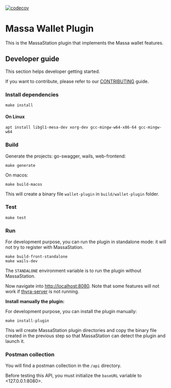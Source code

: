 [![codecov](https://codecov.io/gh/massalabs/thyra-plugin-wallet/branch/main/graph/badge.svg?token=RZ6AN1ISEA)](https://codecov.io/gh/massalabs/thyra-plugin-wallet)

# Massa Wallet Plugin

This is the MassaStation plugin that implements the Massa wallet features.

## Developer guide

This section helps developer getting started.

If you want to contribute, please refer to our [CONTRIBUTING](CONTRIBUTING.md) guide.

### Install dependencies

```shell
make install
```

#### On Linux

```shell
apt install libgl1-mesa-dev xorg-dev gcc-mingw-w64-x86-64 gcc-mingw-w64
```

### Build

Generate the projects: go-swagger, wails, web-frontend:

```shell
make generate
```

On macos:

```shell
make build-macos
```

This will create a binary file `wallet-plugin` in `build/wallet-plugin` folder.

### Test

```shell
make test
```

### Run

For development purpose, you can run the plugin in standalone mode: it will not try to register with MassaStation.

```shell
make build-front-standalone
make wails-dev
```

The `STANDALONE` environment variable is to run the plugin without MassaStation.

Now navigate into <http://localhost:8080>. Note that some features will not work if
[thyra-server](https://github.com/massalabs/thyra) is not running.

**Install manually the plugin:**

For development purpose, you can install the plugin manually:

```shell
make install-plugin
```

This will create MassaStation plugin directories and copy the binary file created in the previous step so that
MassaStation can detect the plugin and launch it.

### Postman collection

You will find a postman collection in the `/api` directory.

Before testing this API, you must initialize the `baseURL` variable to <127.0.0.1:8080>.
